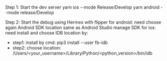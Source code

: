 Step 1: Start the dev server
yarn ios --mode Release/Develop
yarn android --mode release/Develop

Step 2: Start the debug using Hermes with flipper
for android: need choose again Android SDK location same as Android Studio manage SDK
for ios: need install and choose IDB location by:
- step1: install by cmd: pip3 install --user fb-idb
- step2: choose location: /Users/<your_username>/Library/Python/<python_version>/bin/idb

